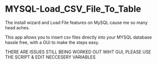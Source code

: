 # MYSQL-Load_CSV_File_To_Table

The install wizard and Load File features on MySQL cause me so many head aches.

This app allows you to insert csv files directly into your MYSQL database hassle free,
with a GUi to make the steps easy.

THERE ARE ISSUES STILL BEING WORKED OUT WIHT GUI, PLEASE USE THE SCRIPT & EDIT NECCESERY VARIABLES
